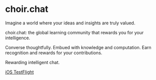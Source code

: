# choir.chat

Imagine a world where your ideas and insights are truly valued.

choir.chat: the global learning community that rewards you for your intelligence.

Converse thoughtfully. Embued with knowledge and computation. Earn recognition and rewards for your contributions.

Rewarding intelligent chat.


[<span>iOS TestFlight</span>](mailto:yusef@choir.chat?subject=Choir%20TestFlight%20Invite%20Request)
